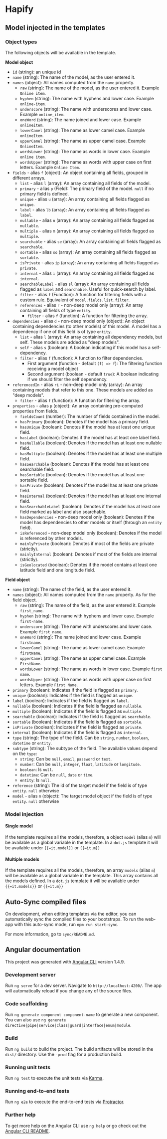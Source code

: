 # Hapify

## Model injected in the templates

### Object types

The following objects will be available in the template.

**Model object**

- `id` (string): an unique id
- `name` (string): The name of the model, as the user entered it.
- `names` (object): All names computed from the `name` property.
    - `raw` (string): The name of the model, as the user entered it. Example `Online item`.
    - `hyphen` (string): The name with hyphens and lower case. Example `online-item`.
    - `underscore` (string): The name with underscores and lower case. Example `online_item`.
    - `oneWord` (string): The name joined and lower case. Example `onlineitem`.
    - `lowerCamel` (string): The name as lower camel case. Example `onlineItem`.
    - `upperCamel` (string): The name as upper camel case. Example `OnlineItem`.
    - `wordsLower` (string): The name as words in lower case. Example `online item`.
    - `wordsUpper` (string): The name as words with upper case on first letters. Example `Online Item`.
- `fields` - alias `f` (object): An object containing all fields, grouped in different arrays.
    - `list` - alias `l` (array): An array containing all fields of the model.
    - `primary` - alias `p` (Field): The primary field of the model. `null` if no primary field is defined.
    - `unique` - alias `u` (array): An array containing all fields flagged as `unique`.
    - `label` - alias `lb` (array): An array containing all fields flagged as `label`.
    - `nullable` - alias `n` (array): An array containing all fields flagged as `nullable`.
    - `multiple` - alias `m` (array): An array containing all fields flagged as `multiple`.
    - `searchable` - alias `se` (array): An array containing all fields flagged as `searchable`.
    - `sortable` - alias `so` (array): An array containing all fields flagged as `sortable`.
    - `isPrivate` - alias `ip` (array): An array containing all fields flagged as `private`.
    - `internal` - alias `i` (array): An array containing all fields flagged as `internal`.
    - `searchableLabel` - alias `sl` (array): An array containing all fields flagged as `label` and `searchable`. Useful for quick-search by label.
    - `filter` - alias `f` (Function): A function for filtering fields with a custom rule. Equivalent of `model.fields.list.filter`.
    - `references` - alias `r` - non-deep model only (array): An array containing all fields of type `entity`.
        - `filter` - alias `f` (function): A function for filtering the array.
- `dependencies` - alias `d` - non-deep model only (object): An object containing dependencies (to other models) of this model. A model has a dependency if one of this field is of type `entity`.
    - `list` - alias `l` (array): An array containing all dependency models, but self. These models are added as "deep models".
    - `self` - alias `s` (boolean): A boolean indicating if this model has a self-dependency.
    - `filter` - alias `f` (function): A function to filter dependencies.
        - First argument (function - default `(f) => f`): The filtering function receiving a model object
        - Second argument (boolean - default `true`): A boolean indicating if we should filter the self dependency.
- `referencedIn` - alias `ri` - non-deep model only (array): An array containing models that refer to this one. These models are added as "deep models".
    - `filter` - alias `f` (function): A function for filtering the array.
- `properties` - alias `p` (object): An array containing pre-computed properties from fields.
    - `fieldsCount` (number): The number of fields contained in the model.
    - `hasPrimary` (boolean): Denotes if the model has a primary field.
    - `hasUnique` (boolean): Denotes if the model has at least one unique field.
    - `hasLabel` (boolean): Denotes if the model has at least one label field.
    - `hasNullable` (boolean): Denotes if the model has at least one nullable field.
    - `hasMultiple` (boolean): Denotes if the model has at least one multiple field.
    - `hasSearchable` (boolean): Denotes if the model has at least one searchable field.
    - `hasSortable` (boolean): Denotes if the model has at least one sortable field.
    - `hasPrivate` (boolean): Denotes if the model has at least one private field.
    - `hasInternal` (boolean): Denotes if the model has at least one internal field.
    - `hasSearchableLabel` (boolean): Denotes if the model has at least one field marked as label and also searchable.
    - `hasDependencies` - non-deep model only (boolean): Denotes if the model has dependencies to other models or itself (through an `entity` field).
    - `isReferenced` - non-deep model only (boolean): Denotes if the model is referenced by other models.
    - `mainlyPrivate` (boolean): Denotes if most of the fields are private (strictly).
    - `mainlyInternal` (boolean): Denotes if most of the fields are internal (strictly).
    - `isGeolocated` (boolean): Denotes if the model contains at least one latitude field and one longitude field.
            
**Field object**

- `name` (string): The name of the field, as the user entered it.
- `names` (object): All names computed from the `name` property. As for the field object.
    - `raw` (string): The name of the field, as the user entered it. Example `first_name`.
    - `hyphen` (string): The name with hyphens and lower case. Example `first-name`.
    - `underscore` (string): The name with underscores and lower case. Example `first_name`.
    - `oneWord` (string): The name joined and lower case. Example `firstname`.
    - `lowerCamel` (string): The name as lower camel case. Example `firstName`.
    - `upperCamel` (string): The name as upper camel case. Example `FirstName`.
    - `wordsLower` (string): The name as words in lower case. Example `first name`.
    - `wordsUpper` (string): The name as words with upper case on first letters. Example `First Name`.
- `primary` (boolean): Indicates if the field is flagged as `primary`.
- `unique` (boolean): Indicates if the field is flagged as `unique`.
- `label` (boolean): Indicates if the field is flagged as `label`.
- `nullable` (boolean): Indicates if the field is flagged as `nullable`.
- `multiple` (boolean): Indicates if the field is flagged as `multiple`.
- `searchable` (boolean): Indicates if the field is flagged as `searchable`.
- `sortable` (boolean): Indicates if the field is flagged as `sortable`.
- `isPrivate` (boolean): Indicates if the field is flagged as `private`.
- `internal` (boolean): Indicates if the field is flagged as `internal`.
- `type` (string): The type of the field. Can be `string`, `number`, `boolean`, `datetime` or `entity`.
- `subtype` (string): The subtype of the field. The available values depend on the `type`:
    - `string`: Can be `null`, `email`, `password` or `text`.
    - `number`: Can be `null`, `integer`, `float`, `latitude` or `longitude`.
    - `boolean`: Is `null`.
    - `datetime`: Can be `null`, `date` or `time`.
    - `entity`: Is `null`.
- `reference` (string): The id of the target model if the field is of type `entity`. `null` otherwise
- `model` - alias `m` (object): The target model object if the field is of type `entity`. `null` otherwise

### Model injection

#### Single model

If the template requires all the models, therefore, a object `model` (alias `m`) will be available as a global variable in the template.
In a `dot.js` template it will be available under `{{=it.model}}` or `{{=it.m}}`

#### Multiple models

If the template requires all the models, therefore, an array `models` (alias `m`) will be available as a global variable in the template.
This array contains all the models defined.
In a `dot.js` template it will be available under `{{=it.models}}` or `{{=it.m}}`

## Auto-Sync compiled files

On development, when editing templates via the editor, you can automatically sync the compiled files to your bootstraps.
To run the web-app with this auto-sync mode, run `npm run start-sync`.

For more information, go to `sync/README.md`.

## Angular documentation

This project was generated with [Angular CLI](https://github.com/angular/angular-cli) version 1.4.9.

### Development server

Run `ng serve` for a dev server. Navigate to `http://localhost:4200/`. The app will automatically reload if you change any of the source files.

### Code scaffolding

Run `ng generate component component-name` to generate a new component. You can also use `ng generate directive|pipe|service|class|guard|interface|enum|module`.

### Build

Run `ng build` to build the project. The build artifacts will be stored in the `dist/` directory. Use the `-prod` flag for a production build.

### Running unit tests

Run `ng test` to execute the unit tests via [Karma](https://karma-runner.github.io).

### Running end-to-end tests

Run `ng e2e` to execute the end-to-end tests via [Protractor](http://www.protractortest.org/).

### Further help

To get more help on the Angular CLI use `ng help` or go check out the [Angular CLI README](https://github.com/angular/angular-cli/blob/master/README.md).

